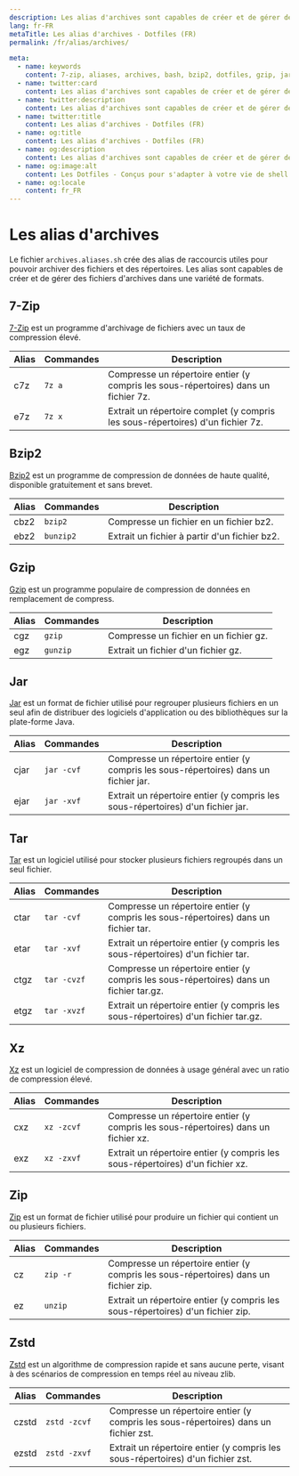 ```yaml
---
description: Les alias d'archives sont capables de créer et de gérer des fichiers d'archives dans une variété de formats.
lang: fr-FR
metaTitle: Les alias d'archives - Dotfiles (FR)
permalink: /fr/alias/archives/

meta:
  - name: keywords
    content: 7-zip, aliases, archives, bash, bzip2, dotfiles, gzip, jar, linux, macos, shell, tar, unzip, windows, xz, zip, zstd
  - name: twitter:card
    content: Les alias d'archives sont capables de créer et de gérer des fichiers d'archives dans une variété de formats.
  - name: twitter:description
    content: Les alias d'archives sont capables de créer et de gérer des fichiers d'archives dans une variété de formats.
  - name: twitter:title
    content: Les alias d'archives - Dotfiles (FR)
  - name: og:title
    content: Les alias d'archives - Dotfiles (FR)
  - name: og:description
    content: Les alias d'archives sont capables de créer et de gérer des fichiers d'archives dans une variété de formats.
  - name: og:image:alt
    content: Les Dotfiles - Conçus pour s'adapter à votre vie de shell
  - name: og:locale
    content: fr_FR
---
```


# Les alias d'archives

Le fichier `archives.aliases.sh` crée des alias de raccourcis utiles pour
pouvoir archiver des fichiers et des répertoires. Les alias sont capables de
créer et de gérer des fichiers d'archives dans une variété de formats.

## 7-Zip

[7-Zip](http://www.7-zip.org/) est un programme d'archivage de fichiers avec un
taux de compression élevé.

| Alias | Commandes | Description |
| ----- | ----- | ----- |
| c7z |`7z a` | Compresse un répertoire entier (y compris les sous-répertoires) dans un fichier 7z. |
| e7z |`7z x` | Extrait un répertoire complet (y compris les sous-répertoires) d'un fichier 7z. |

## Bzip2

[Bzip2](http://www.bzip.org/) est un programme de compression de données de
haute qualité, disponible gratuitement et sans brevet.

| Alias | Commandes | Description |
| ----- | ----- | ----- |
| cbz2 |`bzip2` | Compresse un fichier en un fichier bz2. |
| ebz2 |`bunzip2` | Extrait un fichier à partir d'un fichier bz2. |

## Gzip

[Gzip](https://www.gnu.org/software/gzip/) est un programme populaire de
compression de données en remplacement de compress.

| Alias | Commandes | Description |
| ----- | ----- | ----- |
| cgz |`gzip` | Compresse un fichier en un fichier gz. |
| egz |`gunzip` | Extrait un fichier d'un fichier gz. |

## Jar

[Jar](https://docs.oracle.com/javase/tutorial/deployment/jar/) est un format de
fichier utilisé pour regrouper plusieurs fichiers en un seul afin de distribuer
des logiciels d'application ou des bibliothèques sur la plate-forme Java.

| Alias | Commandes | Description |
| ----- | ----- | ----- |
| cjar |`jar -cvf` | Compresse un répertoire entier (y compris les sous-répertoires) dans un fichier jar. |
| ejar |`jar -xvf` | Extrait un répertoire entier (y compris les sous-répertoires) d'un fichier jar. |

## Tar

[Tar](https://www.gnu.org/software/tar/) est un logiciel utilisé pour stocker
plusieurs fichiers regroupés dans un seul fichier.

| Alias | Commandes | Description |
| ----- | ----- | ----- |
| ctar |`tar -cvf` | Compresse un répertoire entier (y compris les sous-répertoires) dans un fichier tar. |
| etar |`tar -xvf` | Extrait un répertoire entier (y compris les sous-répertoires) d'un fichier tar. |
| ctgz |`tar -cvzf` | Compresse un répertoire entier (y compris les sous-répertoires) dans un fichier tar.gz. |
| etgz |`tar -xvzf` | Extrait un répertoire entier (y compris les sous-répertoires) d'un fichier tar.gz. |

## Xz

[Xz](https://tukaani.org/xz/) est un logiciel de compression de données à usage
général avec un ratio de compression élevé.

| Alias | Commandes | Description |
| ----- | ----- | ----- |
| cxz |`xz -zcvf` | Compresse un répertoire entier (y compris les sous-répertoires) dans un fichier xz. |
| exz |`xz -zxvf` | Extrait un répertoire entier (y compris les sous-répertoires) d'un fichier xz. |

## Zip

[Zip](https://en.wikipedia.org/wiki/Zip_(file_format)) est un format de fichier
utilisé pour produire un fichier qui contient un ou plusieurs fichiers.

| Alias | Commandes | Description |
| ----- | ----- | ----- |
| cz |`zip -r` | Compresse un répertoire entier (y compris les sous-répertoires) dans un fichier zip. |
| ez |`unzip`  | Extrait un répertoire entier (y compris les sous-répertoires) d'un fichier zip. |

## Zstd

[Zstd](https://facebook.github.io/zstd/) est un algorithme de compression rapide
et sans aucune perte, visant à des scénarios de compression en temps réel au
niveau zlib.

| Alias | Commandes | Description |
| ----- | ----- | ----- |
| czstd |`zstd -zcvf` | Compresse un répertoire entier (y compris les sous-répertoires) dans un fichier zst. |
| ezstd |`zstd -zxvf` | Extrait un répertoire entier (y compris les sous-répertoires) d'un fichier zst. |
